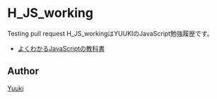 H_JS_working
====
Testing pull request
H_JS_workingはYUUKIのJavaScript勉強履歴です。

- [よくわかるJavaScriptの教科書](https://amzn.to/2WxG11E)

## Author

[Yuuki](https://github.com/YuukiTetsuya)
